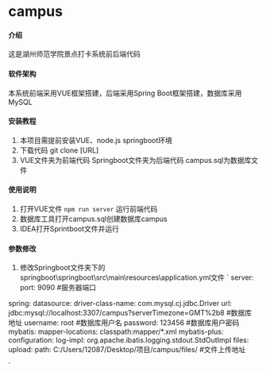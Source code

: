 # campus

#### 介绍
这是湖州师范学院景点打卡系统前后端代码

#### 软件架构
本系统前端采用VUE框架搭建，后端采用Spring Boot框架搭建，数据库采用MySQL


#### 安装教程

1.  本项目需提前安装VUE、node.js springboot环境
2.  下载代码 git clone [URL]
3.  VUE文件夹为前端代码 Springboot文件夹为后端代码 campus.sql为数据库文件

#### 使用说明

1.  打开VUE文件 `npm run server` 运行前端代码
2.  数据库工具打开campus.sql创建数据库campus
3.  IDEA打开Sprintboot文件并运行

#### 参数修改
1.  修改Springboot文件夹下的springboot\springboot\src\main\resources\application.yml文件
`
server:
  port: 9090  #服务器端口

spring:
  datasource:
    driver-class-name: com.mysql.cj.jdbc.Driver
    url: jdbc:mysql://localhost:3307/campus?serverTimezone=GMT%2b8  #数据库地址
    username: root   #数据库用户名
    password: 123456  #数据库用户密码
mybatis:
  mapper-locations: classpath:mapper/*.xml
mybatis-plus:
  configuration:
    log-impl: org.apache.ibatis.logging.stdout.StdOutImpl
files:
  upload:
    path: C:/Users/12087/Desktop/项目/campus/files/  #文件上传地址

`